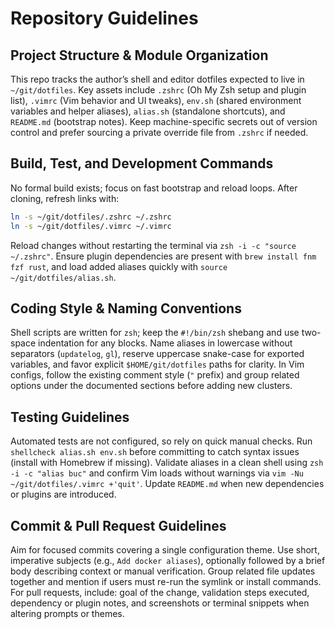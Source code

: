 # Repository Guidelines

## Project Structure & Module Organization
This repo tracks the author’s shell and editor dotfiles expected to live in `~/git/dotfiles`. Key assets include `.zshrc` (Oh My Zsh setup and plugin list), `.vimrc` (Vim behavior and UI tweaks), `env.sh` (shared environment variables and helper aliases), `alias.sh` (standalone shortcuts), and `README.md` (bootstrap notes). Keep machine-specific secrets out of version control and prefer sourcing a private override file from `.zshrc` if needed.

## Build, Test, and Development Commands
No formal build exists; focus on fast bootstrap and reload loops. After cloning, refresh links with:
```bash
ln -s ~/git/dotfiles/.zshrc ~/.zshrc
ln -s ~/git/dotfiles/.vimrc ~/.vimrc
```
Reload changes without restarting the terminal via `zsh -i -c "source ~/.zshrc"`. Ensure plugin dependencies are present with `brew install fnm fzf rust`, and load added aliases quickly with `source ~/git/dotfiles/alias.sh`.

## Coding Style & Naming Conventions
Shell scripts are written for `zsh`; keep the `#!/bin/zsh` shebang and use two-space indentation for any blocks. Name aliases in lowercase without separators (`updatelog`, `gl`), reserve uppercase snake-case for exported variables, and favor explicit `$HOME/git/dotfiles` paths for clarity. In Vim configs, follow the existing comment style (`"` prefix) and group related options under the documented sections before adding new clusters.

## Testing Guidelines
Automated tests are not configured, so rely on quick manual checks. Run `shellcheck alias.sh env.sh` before committing to catch syntax issues (install with Homebrew if missing). Validate aliases in a clean shell using `zsh -i -c "alias buc"` and confirm Vim loads without warnings via `vim -Nu ~/git/dotfiles/.vimrc +'quit'`. Update `README.md` when new dependencies or plugins are introduced.

## Commit & Pull Request Guidelines
Aim for focused commits covering a single configuration theme. Use short, imperative subjects (e.g., `Add docker aliases`), optionally followed by a brief body describing context or manual verification. Group related file updates together and mention if users must re-run the symlink or install commands. For pull requests, include: goal of the change, validation steps executed, dependency or plugin notes, and screenshots or terminal snippets when altering prompts or themes.
